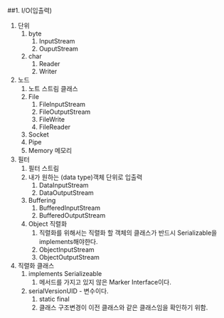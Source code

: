 ##1. I/O(입출력)
1. 단위
	1. byte
		1. InputStream
		2. OuputStream
	2. char
		1. Reader
		2. Writer
2. 노드
	1. 노트 스트림 클래스
	2. File
		1. FileInputStream
		2. FileOutputStream
		3. FileWrite
		4. FileReader
	3. Socket
	4. Pipe
	5. Memory 메모리
3. 필터
	1. 필터 스트림
	2. 내가 원하는 (data type)객체 단위로 입출력
		1. DataInputStream
		2. DataOutputStream
	3. Buffering
		1. BufferedInputStream
		2. BufferedOutputStream
	4. Object 직렬화
		1. 직렬화를 위해서는 직렬화 할 객체의 클래스가 반드시 Serializable을 implements해야한다.
		2. ObjectInputStream
		3. ObjectOutputStream
4. 직렬화 클래스
	1. implements Serializeable
		1. 메서드를 가지고 있지 않은 Marker Interface이다.
	2. serialVersionUID - 변수이다.
		1. static final
		2. 클래스 구조변경이 이전 클래스와 같은 클래스임을 확인하기 위함.
